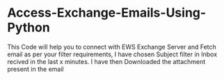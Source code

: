 # Access-Exchange-Emails-Using-Python

This Code will help you to connect with EWS Exchange Server and Fetch email as per your filter requirements, I have chosen Subject filter in Inbox recived in the last x minutes.
I have then Downloaded the attachment present in the email
